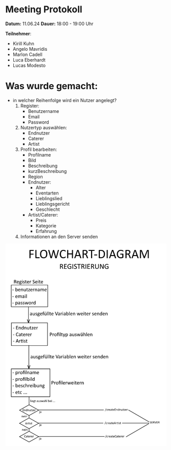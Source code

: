 # Meeting Protokoll 

**Datum:** 11.06.24
**Dauer:** 18:00 - 19:00 Uhr

**Teilnehmer**: 
* Kirill Kuhn
* Angelo Mavridis 
* Marlon Cadell
* Luca Eberhardt
* Lucas Modesto

# Was wurde gemacht:
* in welcher Reihenfolge wird ein Nutzer angelegt?
  1. Register:
     * Benutzername
     * Email
     * Password
  2. Nutzertyp auswählen:
     * Endnutzer
     * Caterer
     * Artist
  3. Profil bearbeiten:
     * Profilname
     * Bild
     * Beschreibung
     * kurzBeschreibung
     * Region
     * Endnutzer:
       * Alter
       * Eventarten
       * Lieblingslied
       * Lieblingsgericht
       * Geschlecht
     * Artist/Caterer:
       * Preis
       * Kategorie
       * Erfahrung
  4. Informationen an den Server senden
  
![](../Softwarespezifikation/media/FlowChart-CreateAccount.png)